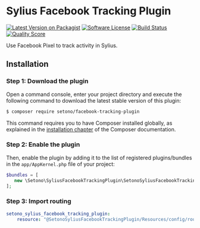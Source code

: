 # Sylius Facebook Tracking Plugin

[![Latest Version on Packagist][ico-version]][link-packagist]
[![Software License][ico-license]](LICENSE)
[![Build Status][ico-travis]][link-travis]
[![Quality Score][ico-code-quality]][link-code-quality]

Use Facebook Pixel to track activity in Sylius.

## Installation


### Step 1: Download the plugin

Open a command console, enter your project directory and execute the following command to download the latest stable version of this plugin:

```bash
$ composer require setono/facebook-tracking-plugin
```

This command requires you to have Composer installed globally, as explained in the [installation chapter](https://getcomposer.org/doc/00-intro.md) of the Composer documentation.


### Step 2: Enable the plugin

Then, enable the plugin by adding it to the list of registered plugins/bundles
in the `app/AppKernel.php` file of your project:

```php
$bundles = [
   new \Setono\SyliusFacebookTrackingPlugin\SetonoSyliusFacebookTrackingPlugin(),
];
```

### Step 3: Import routing

````yaml
setono_sylius_facebook_tracking_plugin:
    resource: "@SetonoSyliusFacebookTrackingPlugin/Resources/config/routing.yml"
````

[ico-version]: https://img.shields.io/packagist/v/setono/sylius-pickup-point-plugin.svg?style=flat-square
[ico-license]: https://img.shields.io/badge/license-MIT-brightgreen.svg?style=flat-square
[ico-travis]: https://img.shields.io/travis/Setono/SyliusPickupPointPlugin/master.svg?style=flat-square
[ico-code-quality]: https://img.shields.io/scrutinizer/g/Setono/SyliusPickupPointPlugin.svg?style=flat-square

[link-packagist]: https://packagist.org/packages/setono/sylius-facebook-tracking-plugin
[link-travis]: https://travis-ci.org/Setono/SyliusFacebookTrackingPlugin
[link-code-quality]: https://scrutinizer-ci.com/g/Setono/SyliusFacebookTrackingPlugin
